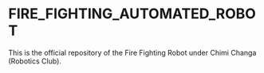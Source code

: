 # FIRE_FIGHTING_AUTOMATED_ROBOT
This is the official repository of the Fire Fighting Robot under Chimi Changa (Robotics Club).
